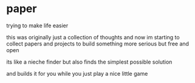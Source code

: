 # paper
trying to make life easier

this was originally just a collection of thoughts and now im starting to collect papers and projects to build something more serious but free and open

its like a nieche finder but also finds the simplest possible solution

and builds it for you while you just play a nice little game 
